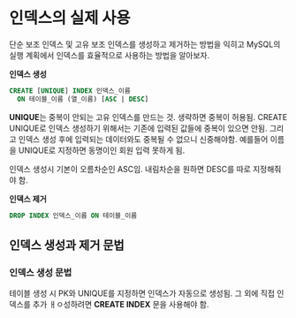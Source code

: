 # 인덱스의 실제 사용
단순 보조 인덱스 및 고유 보조 인덱스를 생성하고 제거하는 방법을 익히고 MySQL의 실행 계획에서 인덱스를 효율적으로 사용하는 방법을 알아보자.


**인덱스 생성**
```sql
CREATE [UNIQUE] INDEX 인덱스_이름
  ON 테이블_이름 (열_이름) [ASC | DESC]
```
**UNIQUE**는 중복이 안되는 고유 인덱스를 만드는 것. 생략하면 중복이 허용됨. CREATE UNIQUE로 인덱스 생성하기 위해서는 기존에 입력된 값들에 중복이 있으면 안됨. 그리고 인덱스 생성 후에 입력되는 데이터와도 중복될 수 없으니 신중해야함. 예를들어 이름을 UNIQUE로 지정하면 동명이인 회원 입력 못하게 됨.

인덱스 생성시 기본이 오름차순인 ASC임. 내림차순을 원하면 DESC를 따로 지정해줘야 함.



**인덱스 제거**
```sql
DROP INDEX 인덱스_이름 ON 테이블_이름
```




## 인덱스 생성과 제거 문법

### 인덱스 생성 문법
테이블 생성 시 PK와 UNIQUE를 지정하면 인덱스가 자동으로 생성됨. 그 외에 직접 인덱스를 추가 ㅐㅇ성하려면 **CREATE INDEX** 문을 사용해야 함.

